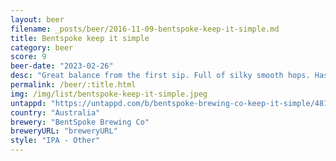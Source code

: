 ```yaml
---
layout: beer
filename: _posts/beer/2016-11-09-bentspoke-keep-it-simple.md
title: Bentspoke keep it simple
category: beer
score: 9
beer-date: "2023-02-26"
desc: "Great balance from the first sip. Full of silky smooth hops. Has a slight lingering taste of peach"
permalink: /beer/:title.html
img: /img/list/bentspoke-keep-it-simple.jpeg
untappd: "https://untappd.com/b/bentspoke-brewing-co-keep-it-simple/4817891"
country: "Australia"
brewery: "BentSpoke Brewing Co"
breweryURL: "breweryURL"
style: "IPA - Other"
---
```

